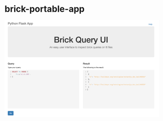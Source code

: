 # brick-portable-app


![mortar-paper](./static/img/app.png "Example of timeseries from query on timescald db and brick model")

